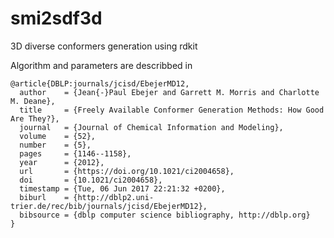 # smi2sdf3d
3D diverse conformers generation using rdkit

Algorithm and parameters are describbed in 


    @article{DBLP:journals/jcisd/EbejerMD12,
      author    = {Jean{-}Paul Ebejer and Garrett M. Morris and Charlotte M. Deane},
      title     = {Freely Available Conformer Generation Methods: How Good Are They?},
      journal   = {Journal of Chemical Information and Modeling},
      volume    = {52},
      number    = {5},
      pages     = {1146--1158},
      year      = {2012},
      url       = {https://doi.org/10.1021/ci2004658},
      doi       = {10.1021/ci2004658},
      timestamp = {Tue, 06 Jun 2017 22:21:32 +0200},
      biburl    = {http://dblp2.uni-trier.de/rec/bib/journals/jcisd/EbejerMD12},
      bibsource = {dblp computer science bibliography, http://dblp.org}
    }
